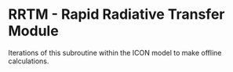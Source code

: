 # RRTM - Rapid Radiative Transfer Module

Iterations of this subroutine within the ICON model to make offline calculations.
